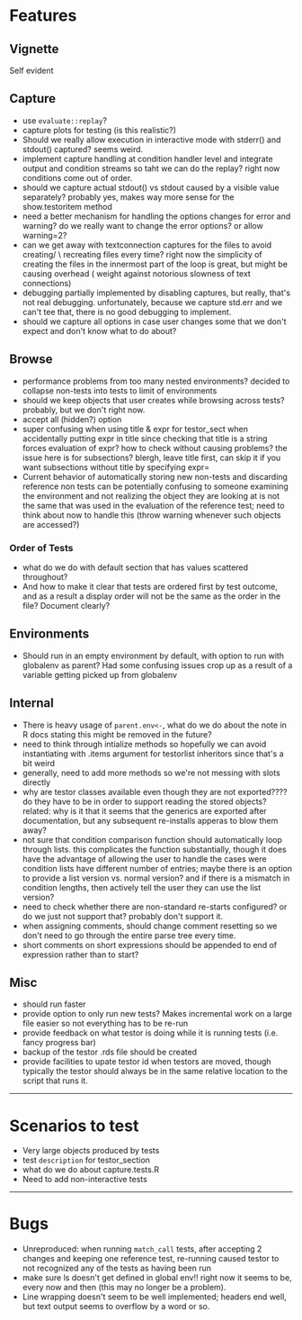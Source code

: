 # Features

## Vignette

Self evident

## Capture

* use `evaluate::replay`?
* capture plots for testing (is this realistic?)
* Should we really allow execution in interactive mode with stderr() and 
  stdout() captured?  seems weird.
* implement capture handling at condition handler level and integrate output 
  and condition streams so taht we can do the replay? right now conditions come
  out of order.
* should we capture actual stdout() vs stdout caused by a visible
  value separately?  probably yes, makes way more sense for the
  show.testoritem method 
* need a better mechanism for handling the options changes for error and 
  warning?  do we really want to change the error options? or allow warning=2? 
* can we get away with textconnection captures for the files to avoid creating/
  \ recreating files every time?  right now the simplicity of creating the files 
  in the innermost part of the loop is great, but might be causing overhead (
  weight against notorious slowness of text connections)
* debugging partially implemented by disabling captures, but really,
  that's not real debugging.  unfortunately, because we capture std.err
  and we can't tee that, there is no good debugging to implement.
*  should we capture all options in case user changes some that we don't expect
   and don't know what to do about?

## Browse

* performance problems from too many nested environments? decided 
  to collapse non-tests into tests to limit  of environments
* should we keep objects that user creates while browsing across tests?  
  probably, but we don't right now.
* accept all (hidden?) option
* super confusing when using title & expr for testor_sect when accidentally
  putting expr in title since checking that title is a string forces
  evaluation of expr? how to check without causing problems? the issue
  here is for subsections? blergh, leave title first, can skip it if you
  want subsections without title by specifying expr=
* Current behavior of automatically storing new non-tests and discarding 
  reference non tests can be potentially confusing to someone examining the
  environment and not realizing the object they are looking at is not the same
  that was used in the evaluation of the reference test; need to think about
  now to handle this (throw warning whenever such objects are accessed?)

### Order of Tests

* what do we do with default section that has values scattered throughout?
* And how to make it clear that tests are ordered first by test outcome, and as
  a result a display order will not be the same as the order in the file?
  Document clearly?

## Environments

* Should run in an empty environment by default, with option to run with 
  globalenv as parent?  Had some confusing issues crop up as a result of a 
  variable getting picked up from globalenv

## Internal

* There is heavy usage of `parent.env<-`, what do we do about the note in R docs
  stating this might be removed in the future?
* need to think through intialize methods so hopefully we can avoid instantiating
  with .items argument for testorlist inheritors since that's a bit weird 
* generally, need to add more methods so we're not messing with slots
  directly
* why are testor classes available even though they are not exported????
  do they have to be in order to support reading the stored objects?
  related: why is it that it seems that the generics are exported
  after documentation, but any subsequent re-installs apperas to blow them
  away?
* not sure that condition comparison function should automatically loop
  through lists. this complicates the function substantially, though it
  does have the advantage of allowing the user to handle the cases were
  condition lists have different number of entries; maybe there is an option
  to provide a list version vs. normal version? and if there is a mismatch
  in condition lengths, then actively tell the user they can use the
  list version?
* need to check whether there are non-standard re-starts configured?
  or do we just not support that? probably don't support it.
* when assigning comments, should change comment resetting so we don't
  need to go through the entire parse tree every time.
* short comments on short expressions should be appended to end of
  expression rather than to start?

## Misc

* should run faster
* provide option to only run new tests?  Makes incremental work on a large
  file easier so not everything has to be re-run
* provide feedback on what testor is doing while it is running tests (i.e.
  fancy progress bar)
* backup of the testor .rds file should be created
* provide facilities to upate testor id when testors are moved, though
  typically the testor should always be in the same relative location
  to the script that runs it.

---

# Scenarios to test

* Very large objects produced by tests
* test `description` for testor_section
* what do we do about capture.tests.R
* Need to add non-interactive tests

---

# Bugs

* Unreproduced: when running `match_call` tests, after accepting 2 changes and 
  keeping one reference test, re-running caused testor to not recognized any of 
  the tests as having been run
* make sure ls doesn't get defined in global env!! right now it seems to be,
  every now and then (this may no longer be a problem).
* Line wrapping doesn't seem to be well implemented; headers end well, but
  text output seems to overflow by a word or so.
  